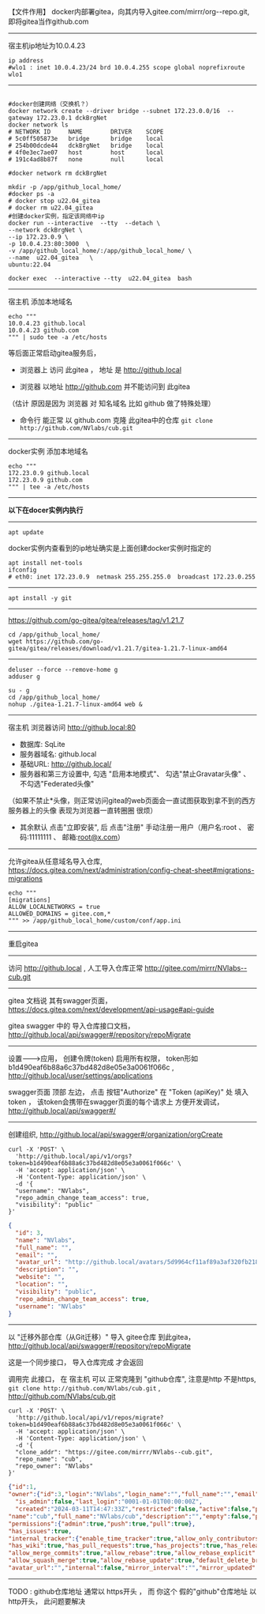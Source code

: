 【文件作用】 docker内部署gitea，向其内导入gitee.com/mirrr/org--repo.git, 即将gitea当作github.com

----
宿主机ip地址为10.0.4.23
```shell
ip address
#wlo1 : inet 10.0.4.23/24 brd 10.0.4.255 scope global noprefixroute wlo1
```
----
```shell

#docker创建网络（交换机？）
docker network create --driver bridge --subnet 172.23.0.0/16  --gateway 172.23.0.1 dckBrgNet
docker network ls
# NETWORK ID     NAME        DRIVER    SCOPE
# 5c0ff505873e   bridge      bridge    local
# 254b00dcde44   dckBrgNet   bridge    local
# 4f0e3ec7ae07   host        host      local
# 191c4ad8b87f   none        null      local

#docker network rm dckBrgNet

mkdir -p /app/github_local_home/
#docker ps -a
# docker stop u22.04_gitea
# docker rm u22.04_gitea
#创建docker实例，指定该网络中ip
docker run --interactive  --tty  --detach \
--network dckBrgNet \
--ip 172.23.0.9 \
-p 10.0.4.23:80:3000  \
-v /app/github_local_home/:/app/github_local_home/ \
--name  u22.04_gitea   \
ubuntu:22.04

docker exec  --interactive --tty  u22.04_gitea  bash
```
----
宿主机 添加本地域名
```shell
echo """
10.0.4.23 github.local
10.0.4.23 github.com
""" | sudo tee -a /etc/hosts
```

等后面正常启动gitea服务后， 

- 浏览器上 访问 此gitea ， 地址 是  http://github.local  
 
- 浏览器 以地址 http://github.com  并不能访问到 此gitea

（估计 原因是因为 浏览器 对 知名域名 比如 github 做了特殊处理）

- 命令行 能正常 以 github.com 克隆 此gitea中的仓库 ```git clone http://github.com/NVlabs/cub.git```

----
docker实例  添加本地域名
```shell
echo """
172.23.0.9 github.local
172.23.0.9 github.com
""" | tee -a /etc/hosts
```
----
**以下在docer实例内执行**

----
```apt update```

docker实例内查看到的ip地址确实是上面创建docker实例时指定的
```shell
apt install net-tools
ifconfig
# eth0: inet 172.23.0.9  netmask 255.255.255.0  broadcast 172.23.0.255
```
----
```apt install -y git```

----
https://github.com/go-gitea/gitea/releases/tag/v1.21.7
```shell
cd /app/github_local_home/
wget https://github.com/go-gitea/gitea/releases/download/v1.21.7/gitea-1.21.7-linux-amd64
```
----
```shell
deluser --force --remove-home g
adduser g

su - g
cd /app/github_local_home/
nohup ./gitea-1.21.7-linux-amd64 web &
```
----
宿主机 浏览器访问 http://github.local:80
- 数据库: SqLite
- 服务器域名: github.local
- 基础URL: http://github.local/
- 服务器和第三方设置中, 勾选 "启用本地模式"、 勾选"禁止Gravatar头像" 、 不勾选"Federated头像" 

（如果不禁止*头像，则正常访问gitea的web页面会一直试图获取到拿不到的西方服务器上的头像 表现为浏览器一直转圈圈 很烦）
- 其余默认
点击"立即安装", 后 点击"注册" 手动注册一用户（用户名:root 、 密码:11111111 、 邮箱:root@x.com）

----
允许gitea从任意域名导入仓库, https://docs.gitea.com/next/administration/config-cheat-sheet#migrations-migrations
```shell
echo """
[migrations]
ALLOW_LOCALNETWORKS = true
ALLOWED_DOMAINS = gitee.com,*
""" >> /app/github_local_home/custom/conf/app.ini
```
----

重启gitea

---
访问 http://github.local  , 人工导入仓库正常 http://gitee.com/mirrr/NVlabs--cub.git

----
gitea 文档说 其有swagger页面， https://docs.gitea.com/next/development/api-usage#api-guide

gitea swagger 中的 导入仓库接口文档， http://github.local/api/swagger#/repository/repoMigrate

----

设置--->应用， 创建令牌(token) 启用所有权限， token形如 b1d490eaf6b88a6c37bd482d8e05e3a0061f066c ,  http://github.local/user/settings/applications

swagger页面 顶部 左边， 点击 按钮"Authorize"  在 "Token (apiKey)" 处 填入 token ， 该token会携带在swagger页面的每个请求上 方便开发调试， http://github.local/api/swagger#/

----

创建组织,  http://github.local/api/swagger#/organization/orgCreate

```shell
curl -X 'POST' \
  'http://github.local/api/v1/orgs?token=b1d490eaf6b88a6c37bd482d8e05e3a0061f066c' \
  -H 'accept: application/json' \
  -H 'Content-Type: application/json' \
  -d '{
  "username": "NVlabs",
  "repo_admin_change_team_access": true,
  "visibility": "public"
}'
```

```json
{
  "id": 3,
  "name": "NVlabs",
  "full_name": "",
  "email": "",
  "avatar_url": "http://github.local/avatars/5d9964cf11af89a3af320fb218803cef",
  "description": "",
  "website": "",
  "location": "",
  "visibility": "public",
  "repo_admin_change_team_access": true,
  "username": "NVlabs"
}
```
----

以 "迁移外部仓库（从Git迁移）" 导入 gitee仓库 到此gitea， http://github.local/api/swagger#/repository/repoMigrate

这是一个同步接口， 导入仓库完成 才会返回

调用完 此接口， 在 宿主机 可以 正常克隆到 "github仓库", 注意是http 不是https, ```git clone http://github.com/NVlabs/cub.git``` ,  http://github.com/NVlabs/cub.git

```shell
curl -X 'POST' \
  'http://github.local/api/v1/repos/migrate?token=b1d490eaf6b88a6c37bd482d8e05e3a0061f066c' \
  -H 'accept: application/json' \
  -H 'Content-Type: application/json' \
  -d '{
  "clone_addr": "https://gitee.com/mirrr/NVlabs--cub.git",
  "repo_name": "cub",
  "repo_owner": "NVlabs"
}'
```


```json
{"id":1,
"owner":{"id":3,"login":"NVlabs","login_name":"","full_name":"","email":"","avatar_url":"http://github.local/avatars/5d9964cf11af89a3af320fb218803cef","language":"",
  "is_admin":false,"last_login":"0001-01-01T00:00:00Z",
  "created":"2024-03-11T14:47:33Z","restricted":false,"active":false,"prohibit_login":false,"location":"","website":"","description":"","visibility":"public","followers_count":0,"following_count":0,"starred_repos_count":0,"username":"NVlabs"},
"name":"cub","full_name":"NVlabs/cub","description":"","empty":false,"private":false,"fork":false,"template":false,"parent":null,"mirror":false,"size":25,"language":"","languages_url":"http://github.local/api/v1/repos/NVlabs/cub/languages","html_url":"http://github.local/NVlabs/cub","url":"http://github.local/api/v1/repos/NVlabs/cub","link":"","ssh_url":"g@github.local:NVlabs/cub.git","clone_url":"http://github.local/NVlabs/cub.git","original_url":"https://gitee.com/mirrr/NVlabs--cub.git","website":"","stars_count":0,"forks_count":0,"watchers_count":1,"open_issues_count":0,"open_pr_counter":0,"release_counter":0,"default_branch":"main","archived":false,"created_at":"2024-03-11T14:54:47Z","updated_at":"2024-03-11T14:54:52Z","archived_at":"1970-01-01T00:00:00Z",
"permissions":{"admin":true,"push":true,"pull":true},
"has_issues":true,
"internal_tracker":{"enable_time_tracker":true,"allow_only_contributors_to_track_time":true,"enable_issue_dependencies":true},
"has_wiki":true,"has_pull_requests":true,"has_projects":true,"has_releases":true,"has_packages":true,"has_actions":false,"ignore_whitespace_conflicts":false,
"allow_merge_commits":true,"allow_rebase":true,"allow_rebase_explicit":true,
"allow_squash_merge":true,"allow_rebase_update":true,"default_delete_branch_after_merge":false,"default_merge_style":"merge","default_allow_maintainer_edit":false,
"avatar_url":"","internal":false,"mirror_interval":"","mirror_updated":"0001-01-01T00:00:00Z","repo_transfer":null}
```

---- 

TODO : github仓库地址 通常以 https开头 ， 而 你这个 假的"github"仓库地址 以 http开头， 此问题要解决